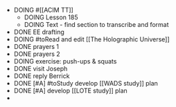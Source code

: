- DOING #[[ACIM TT]]
	- DOING Lesson 185
	- DOING Text - find section to transcribe and format
- DONE EE drafting
- DOING #toRead and edit [[The Holographic Universe]]
- DONE prayers 1
- DONE prayers 2
- DOING exercise: push-ups & squats
- DONE visit Joseph
- DONE reply Berrick
- DONE [#A] #toStudy develop [[WADS study]] plan
- DONE [#A] develop [[LOTE study]] plan
-